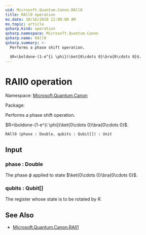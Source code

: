 ```yaml
---
uid: Microsoft.Quantum.Canon.RAll0
title: RAll0 operation
ms.date: 10/16/2020 12:00:00 AM
ms.topic: article
qsharp.kind: operation
qsharp.namespace: Microsoft.Quantum.Canon
qsharp.name: RAll0
qsharp.summary: >-
  Performs a phase shift operation.

  $R=\boldone-(1-e^{i \phi})\ket{0\cdots 0}\bra{0\cdots 0}$.
---
```


# RAll0 operation

Namespace: [Microsoft.Quantum.Canon](xref:Microsoft.Quantum.Canon)

Package: [](https://nuget.org/packages/)


Performs a phase shift operation.$R=\boldone-(1-e^{i \phi})\ket{0\cdots 0}\bra{0\cdots 0}$.

```Q#
RAll0 (phase : Double, qubits : Qubit[]) : Unit
```


## Input

### phase : Double

The phase $\phi$ applied to state $\ket{0\cdots 0}\bra{0\cdots 0}$.


### qubits : Qubit[]

The register whose state is to be rotated by $R$.



## See Also

- [Microsoft.Quantum.Canon.RAll1](xref:Microsoft.Quantum.Canon.RAll1)